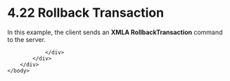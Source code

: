 <html dir="LTR" xmlns:mshelp="http://msdn.microsoft.com/mshelp" xmlns:ddue="http://ddue.schemas.microsoft.com/authoring/2003/5" xmlns:xlink="http://www.w3.org/1999/xlink" xmlns:tool="http://www.microsoft.com/tooltip">
    <head>
        <meta http-equiv="Content-Type" content="text/html; CHARSET=utf-8"></meta>
        <meta name="save" content="history"></meta>
        <title>4.22 Rollback Transaction</title>
        <xml>
            <mshelp:toctitle title="4.22 Rollback Transaction"></mshelp:toctitle>
            <mshelp:rltitle title="[MS-SSAS]: Rollback Transaction"></mshelp:rltitle>
            <mshelp:keyword index="A" term="14bce6b4-a4ab-4127-b8ef-01645f418b2d"></mshelp:keyword>
            <mshelp:attr name="DCSext.ContentType" value="open specification"></mshelp:attr>
            <mshelp:attr name="AssetID" value="14bce6b4-a4ab-4127-b8ef-01645f418b2d"></mshelp:attr>
            <mshelp:attr name="TopicType" value="kbRef"></mshelp:attr>
            <mshelp:attr name="DCSext.Title" value="[MS-SSAS]: Rollback Transaction" />
        </xml>
    </head>
    <body>
        <div id="header">
            <h1 class="heading">4.22 Rollback Transaction</h1>
        </div>
        <div id="mainSection">
            <div id="mainBody">
                <div id="allHistory" class="saveHistory"></div>
                <div id="sectionSection0" class="section" name="collapseableSection">
                    

<p>In this example, the client sends an <b>XMLA
RollbackTransaction</b> command to the server.</p>


                </div>
            </div>
        </div>
    </body>
</html>